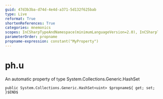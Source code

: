 ```yaml
---
guid: 47d3b3ba-d74d-4e4d-a371-5d132f625bab
type: Live
reformat: True
shortenReferences: True
categories: mnemonics
scopes: InCSharpTypeAndNamespace(minimumLanguageVersion=2.0), InCSharpTypeMember(minimumLanguageVersion=2.0)
parameterOrder: propname
propname-expression: constant("MyProperty")
---
```


# ph.u

An automatic property of type System.Collections.Generic.HashSet<uint>

```
public System.Collections.Generic.HashSet<uint> $propname${ get; set; }$END$
```
